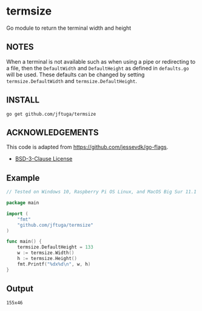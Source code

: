 # termsize
Go module to return the terminal width and height

## NOTES
When a terminal is not available such as when using a pipe or redirecting to a file, then the `DefaultWidth` and 
`DefaultHeight` as defined in `defaults.go` will be used.  These defaults can be changed by setting 
`termsize.DefaultWidth` and `termsize.DefaultHeight`.

## INSTALL
```
go get github.com/jftuga/termsize
```

## ACKNOWLEDGEMENTS
This code is adapted from https://github.com/jessevdk/go-flags.
* [BSD-3-Clause License](https://github.com/jftuga/termsize/blob/main/LICENSE)

## Example

```go
// Tested on Windows 10, Raspberry Pi OS Linux, and MacOS Big Sur 11.1

package main

import (
	"fmt"
	"github.com/jftuga/termsize"
)

func main() {
	termsize.DefaultHeight = 133
	w := termsize.Width()
	h := termsize.Height()
	fmt.Printf("%dx%d\n", w, h)
}
```

## Output

```
155x46
```

